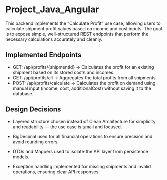 # Project_Java_Angular
This backend implements the “Calculate Profit” use case, allowing users to calculate shipment profit values based on income and cost inputs.
The goal is to expose simple, well-structured REST endpoints that perform the necessary calculations accurately and cleanly.

## Implemented Endpoints
- GET: /api/profits/{shipmentId} -> Calculates the profit for an existing shipment based on its stored costs and incomes.
- GET: /api/profits/all -> Aggregates the total profits from all shipments.
- POST: /api/profits/calculate -> Calculates the profit on demand using manual input (income, cost, additionalCost) without saving it to the database.

## Design Decisions

- Layered structure chosen instead of Clean Architecture for simplicity and readability — the use case is small and focused.

- BigDecimal used for all financial operations to ensure precision and avoid rounding errors.

- DTOs and Mappers used to isolate the API layer from persistence models.

- Exception handling implemented for missing shipments and invalid operations, ensuring clear API responses.
